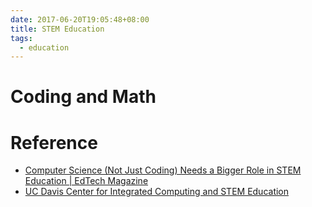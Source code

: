 ```yaml
---
date: 2017-06-20T19:05:48+08:00
title: STEM Education
tags:
  - education
---
```


# Coding and Math

# Reference
- [Computer Science (Not Just Coding) Needs a Bigger Role in STEM Education | EdTech Magazine](https://edtechmagazine.com/k12/article/2016/10/computer-science-not-just-coding-needs-bigger-role-stem-education)
- [UC Davis Center for Integrated Computing and STEM Education](http://c-stem.ucdavis.edu/)
